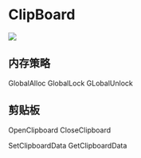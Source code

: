 ﻿# ClipBoard

![](http://ic-media.oss-cn-hangzhou.aliyuncs.com/2016/07/ClipBoard.png)

## 内存策略
GlobalAlloc
GlobalLock
GLobalUnlock

## 剪贴板
OpenClipboard
CloseClipboard

SetClipboardData
GetClipboardData
